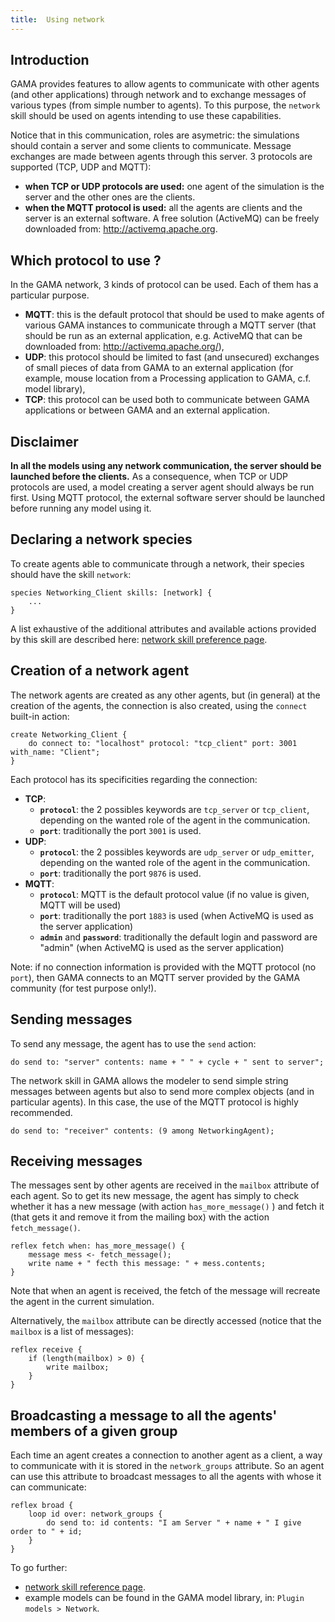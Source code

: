 ```yaml
---
title:  Using network
---
```


[//]: # (keyword|concept_network)
[//]: # (startConcept|network)


## Introduction

GAMA provides features to allow agents to communicate with other agents (and other applications) through network and to exchange messages of various types (from simple number to agents). To this purpose, the `network` skill should be used on agents intending to use these capabilities.

Notice that in this communication, roles are asymetric: the simulations should contain a server and some clients to communicate. Message exchanges are made between agents through this server. 3 protocols are supported (TCP, UDP and MQTT):

* **when TCP or UDP protocols are used:** one agent of the simulation is the server and the other ones are the clients.
* **when the MQTT protocol is used:** all the agents are clients and the server is an external software. A free solution (ActiveMQ) can be freely downloaded from: http://activemq.apache.org.

## Which protocol to use ?

In the GAMA network, 3 kinds of protocol can be used. Each of them has a particular purpose.

* **MQTT**: this is the default protocol that should be used to make agents of various GAMA instances to communicate through a MQTT server (that should be run as an external application, e.g. ActiveMQ that can be downloaded from: http://activemq.apache.org/),
* **UDP**: this protocol should be limited to fast (and unsecured) exchanges of small pieces of data from GAMA to an external application (for example, mouse location from a Processing application to GAMA, c.f. model library),
* **TCP**: this protocol can be used both to communicate between GAMA applications or between GAMA and an external application.

## Disclaimer

**In all the models using any network communication, the server should be launched before the clients.**
As a consequence, when TCP or UDP protocols are used, a model creating a server agent should always be run first. Using MQTT protocol, the external software server should be launched before running any model using it.


## Declaring a network species

To create agents able to communicate through a network, their species should have the skill `network`:
```
species Networking_Client skills: [network] {
    ...
}
```

A list exhaustive of the additional attributes and available actions provided by this skill are described here:
[network skill preference page](https://github.com/gama-platform/gama/wiki/BuiltInSkills#network).


## Creation of a network agent

The network agents are created as any other agents, but (in general) at the creation of the agents, the connection is also created, using the `connect` built-in action:

```
create Networking_Client {
    do connect to: "localhost" protocol: "tcp_client" port: 3001 with_name: "Client";
}
```

Each protocol has its specificities regarding the connection:

* **TCP**: 
  * **`protocol`**: the 2 possibles keywords are `tcp_server` or `tcp_client`, depending on the wanted role of the agent in the communication.
  * **`port`**: traditionally the port `3001` is used.
* **UDP**: 
  * **`protocol`**: the 2 possibles keywords are `udp_server` or `udp_emitter`, depending on the wanted role of the agent in the communication.
  * **`port`**: traditionally the port `9876` is used.
* **MQTT**: 
  * **`protocol`**: MQTT is the default protocol value (if no value is given, MQTT will be used)
  * **`port`**: traditionally the port `1883` is used (when ActiveMQ is used as the server application)
  * **`admin`** and **`password`**: traditionally the default login and password are "admin" (when ActiveMQ is used as the server application)

Note: if no connection information is provided with the MQTT protocol (no `port`), then GAMA connects to an MQTT server provided by the GAMA community (for test purpose only!).

## Sending messages

To send any message, the agent has to use the `send` action:
```		
do send to: "server" contents: name + " " + cycle + " sent to server";
```

The network skill in GAMA allows the modeler to send simple string messages between agents but also to send more complex objects (and in particular agents). In this case, the use of the MQTT protocol is highly recommended.

```
do send to: "receiver" contents: (9 among NetworkingAgent);	
```

## Receiving messages

The messages sent by other agents are received in the `mailbox` attribute of each agent. So to get its new message, the agent has simply to check whether it has a new message (with action `has_more_message()` ) and fetch it (that gets it and remove it from the mailing box) with the action `fetch_message()`.
```
reflex fetch when: has_more_message() {	
    message mess <- fetch_message();
    write name + " fecth this message: " + mess.contents;	
}
```

Note that when an agent is received, the fetch of the message will recreate the agent in the current simulation.

Alternatively, the `mailbox` attribute can be directly accessed (notice that the `mailbox` is a list of messages):
```
reflex receive {  
    if (length(mailbox) > 0) {
        write mailbox;
    }
}
```


## Broadcasting a message to all the agents' members of a given group

Each time an agent creates a connection to another agent as a client, a way to communicate with it is stored in the `network_groups` attribute. 
So an agent can use this attribute to broadcast messages to all the agents with whose it can communicate: 
```
reflex broad {
    loop id over: network_groups {
        do send to: id contents: "I am Server " + name + " I give order to " + id;
    }
}
```

To go further:

* [network skill reference page](BuiltInSkills#network).
* example models can be found in the GAMA model library, in: `Plugin models > Network`.

